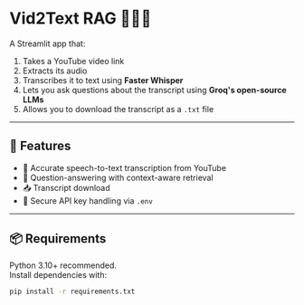 # Vid2Text RAG 🎥📜💬
A Streamlit app that:
1. Takes a YouTube video link  
2. Extracts its audio  
3. Transcribes it to text using **Faster Whisper**  
4. Lets you ask questions about the transcript using **Groq's open-source LLMs**  
5. Allows you to download the transcript as a `.txt` file  

---

## 🚀 Features
- 🎯 Accurate speech-to-text transcription from YouTube
- 🤖 Question-answering with context-aware retrieval
- 📥 Transcript download
- 🔑 Secure API key handling via `.env`

---

## 📦 Requirements

Python 3.10+ recommended.  
Install dependencies with:

```bash
pip install -r requirements.txt



